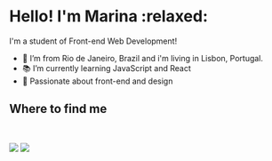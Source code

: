 <h1>Hello! I'm Marina :relaxed: </h1>


I'm a student of Front-end Web Development!

- :palm_tree: I’m from Rio de Janeiro, Brazil and i'm living in Lisbon, Portugal.
- :books: I’m currently learning JavaScript and React
- :purple_heart: Passionate about front-end and design

<h2> Where to find me </h2>
<br>

 [<img src="https://img.shields.io/badge/linkedin-%230077B5.svg?&style=for-the-badge&logo=linkedin&logoColor=white" />](https://www.linkedin.com/in/marinagguedes/) [<img src = "https://img.shields.io/badge/instagram-%23E4405F.svg?&style=for-the-badge&logo=instagram&logoColor=white">](https://www.instagram.com/marinamariag/) 
<!---
Marinamariag/Marinamariag is a ✨ special ✨ repository because its `README.md` (this file) appears on your GitHub profile.
You can click the Preview link to take a look at your changes.
--->
